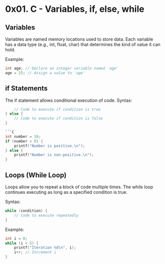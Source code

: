 # 0x01. C - Variables, if, else, while

## Variables

Variables are named memory locations used to store data.
Each variable has a data type (e.g., int, float, char) that determines the kind of value it can hold.

Example:

```C
int age; // Declare an integer variable named 'age'
age = 25; // Assign a value to 'age'
```

## if Statements

The if statement allows conditional execution of code.
Syntax:

```C if (condition) {
    // Code to execute if condition is true
} else {
    // Code to execute if condition is false
}

```C 
int number = 10;
if (number > 0) {
    printf("Number is positive.\n");
} else {
    printf("Number is non-positive.\n");
}
```

## Loops (While Loop)

Loops allow you to repeat a block of code multiple times.
The while loop continues executing as long as a specified condition is true.

Syntax:

```C
while (condition) {
    // Code to execute repeatedly
}
```

Example:

```C
int i = 0;
while (i < 5) {
    printf("Iteration %d\n", i);
    i++; // Increment i
}
```

